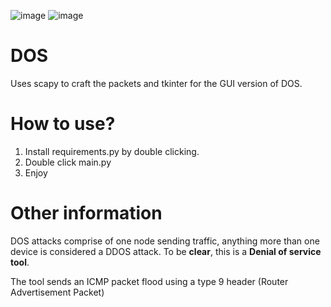 ![image](https://github.com/user-attachments/assets/43d338b2-d803-483d-a932-18d750cb3900)
 ![image](https://github.com/user-attachments/assets/02cbf192-5830-42d4-8532-fdf52a308314)


# DOS
Uses scapy to craft the packets and tkinter for the GUI version of DOS. 

# How to use? 
1. Install requirements.py by double clicking.
2. Double click main.py
3. Enjoy

# Other information
DOS attacks comprise of one node sending traffic, anything more than one device is considered a DDOS attack. 
To be **clear**, this is a **Denial of service tool**. 

The tool sends an ICMP packet flood using a type 9 header (Router Advertisement Packet)

